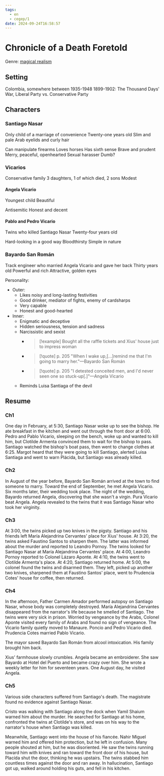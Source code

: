 ```yaml
---
tags:
  - en
  - cegep/1
date: 2024-09-24T16:58:57
---
```


# Chronicle of a Death Foretold

Genre: [magical realism](https://en.wikipedia.org/wiki/Magical_realism)

## Setting

Colombia, somewhere between 1935-1948
1899-1902: The Thousand Days' War, Liberal Party vs. Conservative Party

## Characters

### Santiago Nasar

Only child of a marriage of convenience
Twenty-one years old
Slim and pale
Arab eyelids and curly hair

Can manipulate firearms
Loves horses
Has sixth sense
Brave and prudent
Merry, peaceful, openhearted
Sexual harasser
Dumb?

### Vicarios

Conservative family
3 daughters, 1 of which died, 2 sons
Modest

#### Angela Vicario

Youngest child
Beautiful

Antisemitic
Honest and decent

#### Pablo and Pedro Vicario

Twins who killed Santiago Nasar
Twenty-four years old

Hard-looking in a good way
Bloodthirsty
Simple in nature

### Bayardo San Román

Track engineer who married Angela Vicario and gave her back
Thirty years old
Powerful and rich
Attractive, golden eyes

Personality:

- Outer:
	- Likes noisy and long-lasting festivities
	- Good drinker, mediator of fights, enemy of cardsharps
	- Very capable
	- Honest and good-hearted
- Inner:
	- Enigmatic and deceptive
	- Hidden seriousness, tension and sadness
	- Narcissistic and sexist
		- > [!example] Bought all the raffle tickets and Xius' house just to impress woman
		- > [!quote] p. 205
		  > "When I wake up,[...]remind me that I'm going to marry her."—Bayardo San Román
		- > [!quote] p. 205
		  > "I detested conceited men, and I'd never seen one so stuck-up[.]"—Angela Vicario
	- Reminds Luisa Santiaga of the devil

## Resume

### Ch1

One day in February, at 5:30, Santiago Nasar woke up to see the bishop. He ate breakfast in the kitchen and went out through the front door at 6:00. Pedro and Pablo Vicario, sleeping on the bench, woke up and wanted to kill him, but Clotilde Armenta convinced them to wait for the bishop to pass. Santiago watched the bishop's boat pass, then went to change clothes at 6:25. Margot heard that they were going to kill Santiago, alerted Luisa Santiaga and went to warn Plácida, but Santiago was already killed.

### Ch2

In August of the year before, Bayardo San Román arrived at the town to find someone to marry. Toward the end of September, he met Angela Vicario. Six months later, their wedding took place. The night of the wedding, Bayardo returned Angela, discovering that she wasn't a virgin. Pura Vicario beat Angela. Angela revealed to the twins that it was Santiago Nasar who took her virginity.

### Ch3

At 3:00, the twins picked up two knives in the pigsty. Santiago and his friends left María Alejandrina Cervantes' place for Xius' house.
At 3:20, the twins asked Faustino Santos to sharpen them. The latter was informed about the murder and reported to Leandro Pornoy. The twins looked for Santiago Nasar at María Alejandrina Cervantes' place.
At 4:00, Leandro Pornoy reported to Colonel Lázaro Aponte.
At 4:10, the twins went to Clotilde Armenta's place.
At 4:20, Santiago returned home.
At 5:00, the colonel found the twins and disarmed them. They left, picked up another two knives, sharpened them at Faustino Santos' place, went to Prudencia Cotes' house for coffee, then returned.

### Ch4

In the afternoon, Father Carmen Amador performed autopsy on Santiago Nasar, whose body was completely destroyed. María Alejandrina Cervantes disappeared from the narrator's life because he smelled of Santiago. The twins were very sick in prison. Worried by vengeance by the Arabs, Colonel Aponte visited every family of Arabs and found no sign of vengeance. The Vicario family quietly moved to Manaure. Poncio and Pedro Vicario died. Prudencia Cotes married Pablo Vicario.

The mayor saved Bayardo San Román from alcool intoxication. His family brought him back.

Xius' farmhouse slowly crumbles. Angela became an embroiderer. She saw Bayardo at Hotel del Puerto and became crazy over him. She wrote a weekly letter for him for seventeen years. One August day, he visited Angela.

### Ch5

Various side characters suffered from Santiago's death. The magistrate found no evidence against Santiago Nasar.

Cristo was walking with Santiago along the dock when Yamil Shaium warned him about the murder. He searched for Santiago at his home, confronted the twins at Clotilde's store, and was on his way to the narrator's house when Santiago was killed.

Meanwhile, Santiago went into the house of his fiancée. Nahir Miguel warned him and offered him protection, but he left in confusion. Many people shouted at him, but he was disoriented. He saw the twins running toward him with knives and ran toward the front door of his house, but Placída shut the door, thinking he was upstairs. The twins stabbed him countless times against the door and ran away. In hallucination, Santiago got up, walked around holding his guts, and fell in his kitchen.
